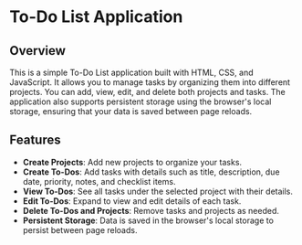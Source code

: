 # To-Do List Application

## Overview

This is a simple To-Do List application built with HTML, CSS, and JavaScript. It allows you to manage tasks by organizing them into different projects. You can add, view, edit, and delete both projects and tasks. The application also supports persistent storage using the browser's local storage, ensuring that your data is saved between page reloads.

## Features

- **Create Projects**: Add new projects to organize your tasks.
- **Create To-Dos**: Add tasks with details such as title, description, due date, priority, notes, and checklist items.
- **View To-Dos**: See all tasks under the selected project with their details.
- **Edit To-Dos**: Expand to view and edit details of each task.
- **Delete To-Dos and Projects**: Remove tasks and projects as needed.
- **Persistent Storage**: Data is saved in the browser's local storage to persist between page reloads.

